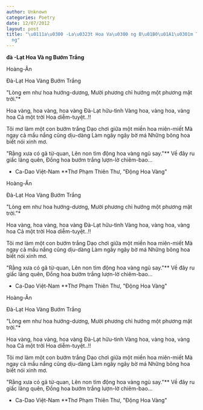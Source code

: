 ```yaml
---
author: Unknown
categories: Poetry
date: 12/07/2012
layout: post
title: "\u0111a\u0300 -La\u0323t Hoa Va\u0300 ng B\u01B0\u01A1\u0301m Tr\u0103\u0301\
  ng"
---
```


**đà -Lạt Hoa Và ng Bướm Trắng**

Hoàng-Ân

Đà-Lạt Hoa Vàng Bướm Trắng


"Lòng em như hoa hướng-dương,
Mười phương chỉ hướng một phương mặt trời."*

Hoa vàng, hoa vàng, hoa vàng
Đà-Lạt hữu-tình
Vàng hoa, vàng hoa, vàng hoa
Cả một trời Hoa diễm-tuyệt..!!

Tôi mơ làm một con bướm trắng
Dạo chơi giữa một miền hoa miên-miết
Mà ngay cả mầu nắng cũng dịu-dàng
Làm ngây ngây bờ má
Những bông hoa biết nói xinh mơ.

"Rằng xưa có gã từ-quan,
Lên non tìm động hoa vàng ngủ say."**
Về đây ru giấc lãng quên,
Đồng hoa bướm trắng lượn-lờ chiêm-bao...


*  Ca-Dao Việt-Nam
**Thơ Phạm Thiên Thư, "Động Hoa Vàng"

Hoàng-Ân

Đà-Lạt Hoa Vàng Bướm Trắng


"Lòng em như hoa hướng-dương,
Mười phương chỉ hướng một phương mặt trời."*

Hoa vàng, hoa vàng, hoa vàng
Đà-Lạt hữu-tình
Vàng hoa, vàng hoa, vàng hoa
Cả một trời Hoa diễm-tuyệt..!!

Tôi mơ làm một con bướm trắng
Dạo chơi giữa một miền hoa miên-miết
Mà ngay cả mầu nắng cũng dịu-dàng
Làm ngây ngây bờ má
Những bông hoa biết nói xinh mơ.

"Rằng xưa có gã từ-quan,
Lên non tìm động hoa vàng ngủ say."**
Về đây ru giấc lãng quên,
Đồng hoa bướm trắng lượn-lờ chiêm-bao...


*  Ca-Dao Việt-Nam
**Thơ Phạm Thiên Thư, "Động Hoa Vàng"

Hoàng-Ân

Đà-Lạt Hoa Vàng Bướm Trắng


"Lòng em như hoa hướng-dương,
Mười phương chỉ hướng một phương mặt trời."*

Hoa vàng, hoa vàng, hoa vàng
Đà-Lạt hữu-tình
Vàng hoa, vàng hoa, vàng hoa
Cả một trời Hoa diễm-tuyệt..!!

Tôi mơ làm một con bướm trắng
Dạo chơi giữa một miền hoa miên-miết
Mà ngay cả mầu nắng cũng dịu-dàng
Làm ngây ngây bờ má
Những bông hoa biết nói xinh mơ.

"Rằng xưa có gã từ-quan,
Lên non tìm động hoa vàng ngủ say."**
Về đây ru giấc lãng quên,
Đồng hoa bướm trắng lượn-lờ chiêm-bao...


*  Ca-Dao Việt-Nam
**Thơ Phạm Thiên Thư, "Động Hoa Vàng"
